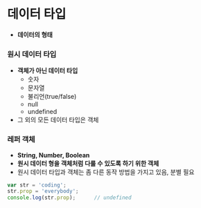 # 데이터 타입

* **데이터의 형태**

### 원시 데이터 타입

* **객체가 아닌 데이터 타입**
  * 숫자
  * 문자열
  * 불리언\(true/false\)
  * null
  * undefined
* 그 외의 모든 데이터 타입은 객체

### 레퍼 객체

* **String, Number, Boolean**
* **원시 데이터 형을 객체처럼 다룰 수 있도록 하기 위한 객체**
* 원시 데이터 타입과 객체는 좀 다른 동작 방법을 가지고 있음, 분별 필요 

```javascript
var str = 'coding';
str.prop = 'everybody';
console.log(str.prop);      // undefined
```


